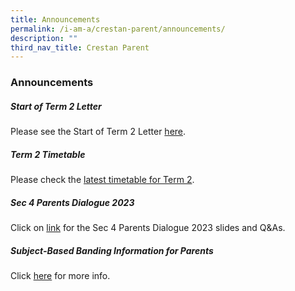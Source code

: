 ```yaml
---
title: Announcements
permalink: /i-am-a/crestan-parent/announcements/
description: ""
third_nav_title: Crestan Parent
---
```

### Announcements

##### Start of Term 2 Letter

Please see the Start of Term 2 Letter [here](/info-at-crest/useful-links/parent/).

##### Term 2 Timetable

Please check the [latest timetable for Term 2](/info-at-crest/useful-links/student/).

##### Sec 4 Parents Dialogue 2023

Click on [link](/info-at-crest/useful-links/parent/) for the Sec 4 Parents Dialogue 2023 slides and Q&As.

##### Subject-Based Banding Information for Parents

Click [here](/files/2022%20SBB%20Briefing%20Slides%20for%20Parents%20for%20sch%20website.pdf) for more info.

